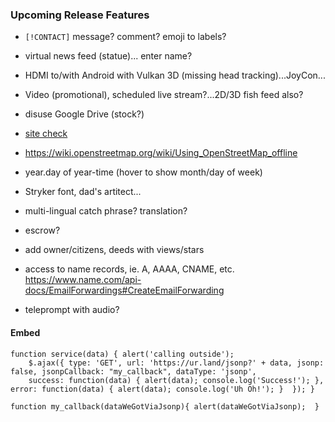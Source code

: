 
### Upcoming Release Features

- `[!CONTACT]` message? comment? emoji to labels?

- virtual news feed (statue)... enter name?

- HDMI to/with Android with Vulkan 3D (missing head tracking)...JoyCon...

- Video (promotional), scheduled live stream?...2D/3D fish feed also?

- disuse Google Drive (stock?)

- [site check](https://developers.google.com/speed/pagespeed/insights/?url=https%3A%2F%2Fmattdown.com%2F)

- https://wiki.openstreetmap.org/wiki/Using_OpenStreetMap_offline

- year.day of year-time (hover to show month/day of week)

- Stryker font, dad's artitect...

- multi-lingual catch phrase? translation?

- escrow?

- add owner/citizens, deeds with views/stars

- access to name records, ie. A, AAAA, CNAME, etc. https://www.name.com/api-docs/EmailForwardings#CreateEmailForwarding

- teleprompt with audio?

#### Embed

```
function service(data) { alert('calling outside');
    $.ajax({ type: 'GET', url: 'https://ur.land/jsonp?' + data, jsonp: false, jsonpCallback: "my_callback", dataType: 'jsonp',
    success: function(data) { alert(data); console.log('Success!'); }, error: function(data) { alert(data); console.log('Uh Oh!'); }  }); }
              
function my_callback(dataWeGotViaJsonp){ alert(dataWeGotViaJsonp);  }
```
